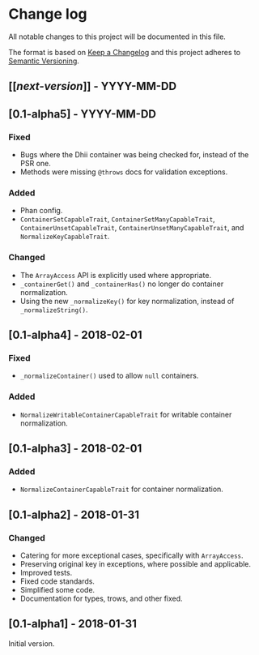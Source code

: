 # Change log
All notable changes to this project will be documented in this file.

The format is based on [Keep a Changelog](http://keepachangelog.com/)
and this project adheres to [Semantic Versioning](http://semver.org/).

## [[*next-version*]] - YYYY-MM-DD

## [0.1-alpha5] - YYYY-MM-DD
### Fixed
- Bugs where the Dhii container was being checked for, instead of the PSR one.
- Methods were missing `@throws` docs for validation exceptions.

### Added
- Phan config.
- `ContainerSetCapableTrait`, `ContainerSetManyCapableTrait`, `ContainerUnsetCapableTrait`,
`ContainerUnsetManyCapableTrait`, and `NormalizeKeyCapableTrait`.

### Changed
- The `ArrayAccess` API is explicitly used where appropriate.
- `_containerGet()` and `_containerHas()` no longer do container normalization.
- Using the new `_normalizeKey()` for key normalization, instead of `_normalizeString()`.

## [0.1-alpha4] - 2018-02-01
### Fixed
- `_normalizeContainer()` used to allow `null` containers.

### Added
- `NormalizeWritableContainerCapableTrait` for writable container normalization.

## [0.1-alpha3] - 2018-02-01
### Added
- `NormalizeContainerCapableTrait` for container normalization.

## [0.1-alpha2] - 2018-01-31
### Changed
- Catering for more exceptional cases, specifically with `ArrayAccess`.
- Preserving original key in exceptions, where possible and applicable.
- Improved tests.
- Fixed code standards.
- Simplified some code.
- Documentation for types, trows, and other fixed.

## [0.1-alpha1] - 2018-01-31
Initial version.
